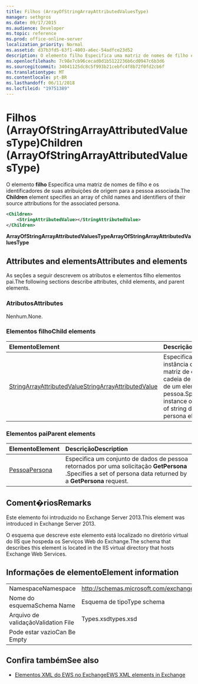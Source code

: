 ```yaml
---
title: Filhos (ArrayOfStringArrayAttributedValuesType)
manager: sethgros
ms.date: 09/17/2015
ms.audience: Developer
ms.topic: reference
ms.prod: office-online-server
localization_priority: Normal
ms.assetid: d37b3fd5-63f1-4003-a6ec-54adfce23d52
description: O elemento filho Especifica uma matriz de nomes de filho e os identificadores de suas atribuições de origem para a pessoa associada.
ms.openlocfilehash: 7c98e7cb96cecad0d1b5122236b6cd0947c6b3d6
ms.sourcegitcommit: 34041125dc8c5f993b21cebfc4f8b72f0fd2cb6f
ms.translationtype: MT
ms.contentlocale: pt-BR
ms.lasthandoff: 06/11/2018
ms.locfileid: "19751389"
---
```

# <a name="children-arrayofstringarrayattributedvaluestype"></a><span data-ttu-id="21d26-103">Filhos (ArrayOfStringArrayAttributedValuesType)</span><span class="sxs-lookup"><span data-stu-id="21d26-103">Children (ArrayOfStringArrayAttributedValuesType)</span></span>

<span data-ttu-id="21d26-104">O elemento **filho** Especifica uma matriz de nomes de filho e os identificadores de suas atribuições de origem para a pessoa associada.</span><span class="sxs-lookup"><span data-stu-id="21d26-104">The **Children** element specifies an array of child names and identifiers of their source attributions for the associated persona.</span></span> 
  
```XML
<Children>
    <StringAttributedValue></StringAttributedValue>
</Children>
```

 <span data-ttu-id="21d26-105">**ArrayOfStringArrayAttributedValuesType**</span><span class="sxs-lookup"><span data-stu-id="21d26-105">**ArrayOfStringArrayAttributedValuesType**</span></span>
## <a name="attributes-and-elements"></a><span data-ttu-id="21d26-106">Attributes and elements</span><span class="sxs-lookup"><span data-stu-id="21d26-106">Attributes and elements</span></span>

<span data-ttu-id="21d26-107">As seções a seguir descrevem os atributos e elementos filho elementos pai.</span><span class="sxs-lookup"><span data-stu-id="21d26-107">The following sections describe attributes, child elements, and parent elements.</span></span>
  
### <a name="attributes"></a><span data-ttu-id="21d26-108">Atributos</span><span class="sxs-lookup"><span data-stu-id="21d26-108">Attributes</span></span>

<span data-ttu-id="21d26-109">Nenhum.</span><span class="sxs-lookup"><span data-stu-id="21d26-109">None.</span></span>
  
### <a name="child-elements"></a><span data-ttu-id="21d26-110">Elementos filho</span><span class="sxs-lookup"><span data-stu-id="21d26-110">Child elements</span></span>

|<span data-ttu-id="21d26-111">**Elemento**</span><span class="sxs-lookup"><span data-stu-id="21d26-111">**Element**</span></span>|<span data-ttu-id="21d26-112">**Descrição**</span><span class="sxs-lookup"><span data-stu-id="21d26-112">**Description**</span></span>|
|:-----|:-----|
|[<span data-ttu-id="21d26-113">StringArrayAttributedValue</span><span class="sxs-lookup"><span data-stu-id="21d26-113">StringArrayAttributedValue</span></span>](stringarrayattributedvalue.md) <br/> |<span data-ttu-id="21d26-114">Especifica uma instância de uma matriz de dados de cadeia de caracteres de um elemento de pessoa.</span><span class="sxs-lookup"><span data-stu-id="21d26-114">Specifies an instance of an array of string data for a persona element.</span></span>  <br/> |
   
### <a name="parent-elements"></a><span data-ttu-id="21d26-115">Elementos pai</span><span class="sxs-lookup"><span data-stu-id="21d26-115">Parent elements</span></span>

|<span data-ttu-id="21d26-116">**Elemento**</span><span class="sxs-lookup"><span data-stu-id="21d26-116">**Element**</span></span>|<span data-ttu-id="21d26-117">**Descrição**</span><span class="sxs-lookup"><span data-stu-id="21d26-117">**Description**</span></span>|
|:-----|:-----|
|[<span data-ttu-id="21d26-118">Pessoa</span><span class="sxs-lookup"><span data-stu-id="21d26-118">Persona</span></span>](persona.md) <br/> |<span data-ttu-id="21d26-119">Especifica um conjunto de dados de pessoa retornados por uma solicitação **GetPersona** .</span><span class="sxs-lookup"><span data-stu-id="21d26-119">Specifies a set of persona data returned by a **GetPersona** request.</span></span>  <br/> |
   
## <a name="remarks"></a><span data-ttu-id="21d26-120">Coment�rios</span><span class="sxs-lookup"><span data-stu-id="21d26-120">Remarks</span></span>

<span data-ttu-id="21d26-121">Este elemento foi introduzido no Exchange Server 2013.</span><span class="sxs-lookup"><span data-stu-id="21d26-121">This element was introduced in Exchange Server 2013.</span></span>
  
<span data-ttu-id="21d26-122">O esquema que descreve este elemento está localizado no diretório virtual do IIS que hospeda os Serviços Web do Exchange.</span><span class="sxs-lookup"><span data-stu-id="21d26-122">The schema that describes this element is located in the IIS virtual directory that hosts Exchange Web Services.</span></span>
  
## <a name="element-information"></a><span data-ttu-id="21d26-123">Informações de elemento</span><span class="sxs-lookup"><span data-stu-id="21d26-123">Element information</span></span>

|||
|:-----|:-----|
|<span data-ttu-id="21d26-124">Namespace</span><span class="sxs-lookup"><span data-stu-id="21d26-124">Namespace</span></span>  <br/> |http://schemas.microsoft.com/exchange/services/2006/types  <br/> |
|<span data-ttu-id="21d26-125">Nome do esquema</span><span class="sxs-lookup"><span data-stu-id="21d26-125">Schema Name</span></span>  <br/> |<span data-ttu-id="21d26-126">Esquema de tipo</span><span class="sxs-lookup"><span data-stu-id="21d26-126">Type schema</span></span>  <br/> |
|<span data-ttu-id="21d26-127">Arquivo de validação</span><span class="sxs-lookup"><span data-stu-id="21d26-127">Validation File</span></span>  <br/> |<span data-ttu-id="21d26-128">Types.xsd</span><span class="sxs-lookup"><span data-stu-id="21d26-128">types.xsd</span></span>  <br/> |
|<span data-ttu-id="21d26-129">Pode estar vazio</span><span class="sxs-lookup"><span data-stu-id="21d26-129">Can Be Empty</span></span>  <br/> ||
   
## <a name="see-also"></a><span data-ttu-id="21d26-130">Confira também</span><span class="sxs-lookup"><span data-stu-id="21d26-130">See also</span></span>



- [<span data-ttu-id="21d26-131">Elementos XML do EWS no Exchange</span><span class="sxs-lookup"><span data-stu-id="21d26-131">EWS XML elements in Exchange</span></span>](ews-xml-elements-in-exchange.md)

